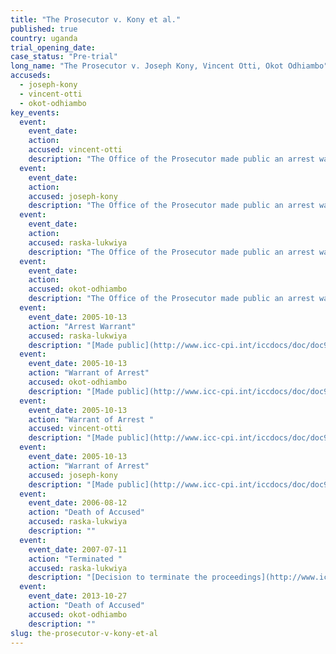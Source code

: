 ```yaml
---
title: "The Prosecutor v. Kony et al."
published: true
country: uganda
trial_opening_date:
case_status: "Pre-trial"
long_name: "The Prosecutor v. Joseph Kony, Vincent Otti, Okot Odhiambo"
accuseds:
  - joseph-kony
  - vincent-otti
  - okot-odhiambo
key_events:
  event:
    event_date:
    action:
    accused: vincent-otti
    description: "The Office of the Prosecutor made public an arrest warrant for Otti on October 13, 2005. Accused remains at-large but there are reports he is [deceased](http://www.haguejusticeportal.net/index.php?id=8194)."
  event:
    event_date:
    action:
    accused: joseph-kony
    description: "The Office of the Prosecutor made public an arrest warrant for Kony on October 13, 2005. Accused remains [at-large.](http://www.theguardian.com/world/2014/nov/06/joseph-kony-hiding-sudan-border-report-lra)"
  event:
    event_date:
    action:
    accused: raska-lukwiya
    description: "The Office of the Prosecutor made public an arrest warrant for Lukwiya on October 13, 2005. Following his death Pre-Trial Chamber II decided on July 11, 2007 to [terminate](https://www.icc-cpi.int/iccdocs/doc/doc297945.pdf) the proceedings against Raska Lukwiya, the warrant of arrest is rendered without effect therefore the name of Raska Lukwiya has been removed from the case."
  event:
    event_date:
    action:
    accused: okot-odhiambo
    description: "The Office of the Prosecutor made public an arrest warrant for Odhiambo on October 13, 2005. On September 10, 2015, Pre-trial Chamber II [terminated](https://www.icc-cpi.int/en_menus/icc/situations%20and%20cases/situations/situation%20icc%200204/related%20cases/icc%200204%200105/court%20records/chambers/pre%20trial%20chamber%20ii/Pages/431.aspx) proceedings against the alleged Odhiambo following the forensic confirmation of his passing."
  event:
    event_date: 2005-10-13
    action: "Arrest Warrant"
    accused: raska-lukwiya
    description: "[Made public](http://www.icc-cpi.int/iccdocs/doc/doc97193.pdf)"
  event:
    event_date: 2005-10-13
    action: "Warrant of Arrest"
    accused: okot-odhiambo
    description: "[Made public](http://www.icc-cpi.int/iccdocs/doc/doc97197.pdf)"
  event:
    event_date: 2005-10-13
    action: "Warrant of Arrest "
    accused: vincent-otti
    description: "[Made public](http://www.icc-cpi.int/iccdocs/doc/doc97189.pdf)"
  event:
    event_date: 2005-10-13
    action: "Warrant of Arrest"
    accused: joseph-kony
    description: "[Made public](http://www.icc-cpi.int/iccdocs/doc/doc97185.pdf)"
  event:
    event_date: 2006-08-12
    action: "Death of Accused"
    accused: raska-lukwiya
    description: ""
  event:
    event_date: 2007-07-11
    action: "Terminated "
    accused: raska-lukwiya
    description: "[Decision to terminate the proceedings](http://www.icc-cpi.int/iccdocs/doc/doc297945.pdf)"
  event:
    event_date: 2013-10-27
    action: "Death of Accused"
    accused: okot-odhiambo
    description: ""
slug: the-prosecutor-v-kony-et-al
---
```

